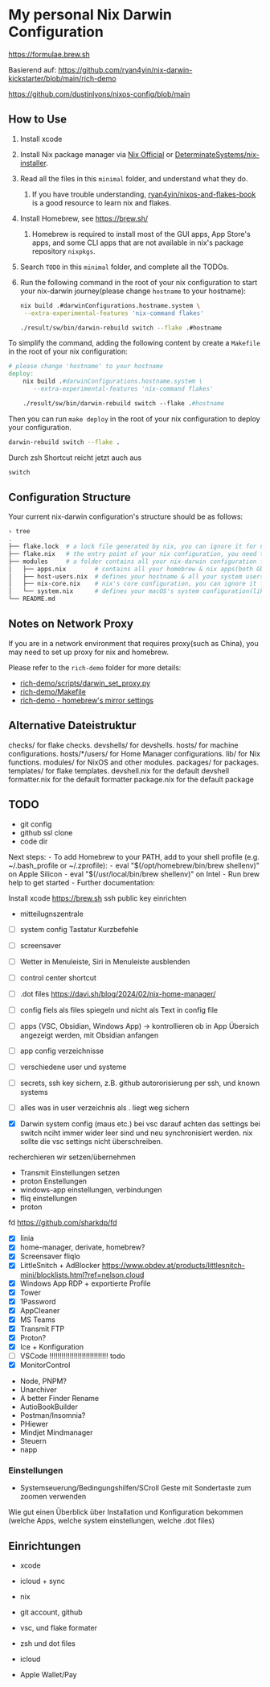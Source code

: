 # My personal Nix Darwin Configuration

https://formulae.brew.sh

Basierend auf:
https://github.com/ryan4yin/nix-darwin-kickstarter/blob/main/rich-demo

https://github.com/dustinlyons/nixos-config/blob/main

## How to Use

1. Install xcode
1. Install Nix package manager via [Nix Official](https://nixos.org/download.html#nix-install-macos) or [DeterminateSystems/nix-installer](https://github.com/DeterminateSystems/nix-installer).
1. Read all the files in this `minimal` folder, and understand what they do.
   1. If you have trouble understanding, [ryan4yin/nixos-and-flakes-book](https://github.com/ryan4yin/nixos-and-flakes-book) is a good resource to learn nix and flakes.
1. Install Homebrew, see <https://brew.sh/>
   1. Homebrew is required to install most of the GUI apps, App Store's apps, and some CLI apps that are not available in nix's package repository `nixpkgs`.
1. Search `TODO` in this `minimal` folder, and complete all the TODOs.
1. Run the following command in the root of your nix configuration to start your nix-darwin journey(please change `hostname` to your hostname):

   ```bash
   nix build .#darwinConfigurations.hostname.system \
   	--extra-experimental-features 'nix-command flakes'

   ./result/sw/bin/darwin-rebuild switch --flake .#hostname
   ```

To simplify the command, adding the following content by create a `Makefile` in the root of your nix configuration:

```makefile
# please change 'hostname' to your hostname
deploy:
	nix build .#darwinConfigurations.hostname.system \
	   --extra-experimental-features 'nix-command flakes'

	./result/sw/bin/darwin-rebuild switch --flake .#hostname
```

Then you can run `make deploy` in the root of your nix configuration to deploy your configuration.

```bash
darwin-rebuild switch --flake .
```

Durch zsh Shortcut reicht jetzt auch aus

```bash
switch
```

## Configuration Structure

Your current nix-darwin configuration's structure should be as follows:

```bash
› tree
.
├── flake.lock  # a lock file generated by nix, you can ignore it for now
├── flake.nix   # the entry point of your nix configuration, you need to add your hostname here
├── modules     # a folder contains all your nix-darwin configuration files
│   ├── apps.nix        # contains all your homebrew & nix apps(both GUI & CLI)
│   ├── host-users.nix  # defines your hostname & all your system users
│   ├── nix-core.nix    # nix's core configuration, you can ignore it for now
│   └── system.nix      # defines your macOS's system configuration(like dock, trackpad, keyboard, finder, loginwindow, etc.)
└── README.md
```

## Notes on Network Proxy

If you are in a network environment that requires proxy(such as China), you may need to set up proxy for nix and homebrew.

Please refer to the `rich-demo` folder for more details:

- [rich-demo/scripts/darwin_set_proxy.py](/rich-demo/scripts/darwin_set_proxy.py)
- [rich-demo/Makefile](/rich-demo/Makefile)
- [rich-demo - homebrew's mirror settings](/rich-demo/modules/homebrew-mirror.nix)

## Alternative Dateistruktur

checks/ for flake checks.
devshells/ for devshells.
hosts/ for machine configurations.
hosts/\*/users/ for Home Manager configurations.
lib/ for Nix functions.
modules/ for NixOS and other modules.
packages/ for packages.
templates/ for flake templates.
devshell.nix for the default devshell
formatter.nix for the default formatter
package.nix for the default package

## TODO

- git config
- github ssl clone
- code dir

Next steps:
⁃ To add Homebrew to your PATH, add to your shell profile (e.g. ~/.bash_profile or ~/.zprofile):
⁃ eval "$(/opt/homebrew/bin/brew shellenv)" on Apple Silicon
	⁃	eval "$(/usr/local/bin/brew shellenv)" on Intel
⁃ Run brew help to get started
⁃ Further documentation:

Install xcode
https://brew.sh
ssh public key einrichten

- mitteilugnszentrale
- [ ] system config Tastatur Kurzbefehle
- [ ] screensaver
- [ ] Wetter in Menuleiste, Siri in Menuleiste ausblenden
- [ ] control center shortcut
- [ ] .dot files https://davi.sh/blog/2024/02/nix-home-manager/
- [ ] config fiels als files spiegeln und nicht als Text in config file
- [ ] apps (VSC, Obsidian, Windows App) -> kontrollieren ob in App Übersich angezeigt werden, mit Obsidian anfangen

- [ ] app config verzeichnisse
- [ ] verschiedene user und systeme
- [ ] secrets, ssh key sichern, z.B. github autororisierung per ssh, und known systems
- [ ] alles was in user verzeichnis als . liegt weg sichern
- [x] Darwin system config (maus etc.)
      bei vsc darauf achten das settings bei switch nciht immer wider leer sind und neu synchronisiert werden. nix sollte die vsc settings nicht überschreiben.

recherchieren wir setzen/übernehmen

- Transmit Einstellungen setzen
- proton Enstellungen
- windows-app einstellungen, verbindungen
- fliq einstellungen
- proton

fd https://github.com/sharkdp/fd

- [x] Iinia
- [x] home-manager, derivate, homebrew?
- [x] Screensaver fliqlo
- [x] LittleSnitch + AdBlocker https://www.obdev.at/products/littlesnitch-mini/blocklists.html?ref=nelson.cloud
- [x] Windows App RDP + exportierte Profile
- [x] Tower
- [x] 1Password
- [x] AppCleaner
- [x] MS Teams
- [x] Transmit FTP
- [x] Proton?
- [x] Ice + Konfiguration
- [ ] VSCode !!!!!!!!!!!!!!!!!!!!!!!!!!!!! todo
- [x] MonitorControl
- Node, PNPM?
- Unarchiver
- A better Finder Rename
- AutioBookBuilder
- Postman/Insomnia?
- PHiewer
- Mindjet Mindmanager
- Steuern
- napp

### Einstellungen

- Systemseuerung/Bedingungshilfen/SCroll Geste mit Sondertaste zum zoomen verwenden

Wie gut einen Überblick über Installation und Konfiguration bekommen (welche Apps, welche system einstellungen, welche .dot files)

## Einrichtungen

- xcode
- icloud + sync
- nix

- git account, github
- vsc, und flake formater
- zsh und dot files

- icloud
- Apple Wallet/Pay
